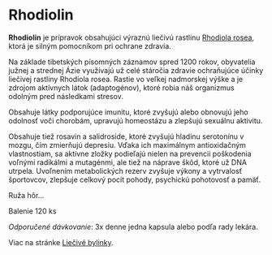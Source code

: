Rhodiolin
=========

**Rhodiolin** je prípravok obsahujúci výraznú liečivú rastlinu [Rhodiola
rosea](/sip/bylinky/rozchodnica-ruzova), ktorá je silným
pomocníkom pri ochrane zdravia.

Na základe tibetských písomných záznamov spred 1200 rokov, obyvatelia južnej a
strednej Ázie využívajú už celé stáročia zdravie ochraňujúce účinky liečivej
rastliny Rhodiola rosea. Rastie vo veľkej nadmorskej výške a je zdrojom
aktívnych látok (adaptogénov), ktoré robia náš organizmus odolným pred
následkami stresov.

Obsahuje látky podporujúce imunitu, ktoré zvyšujú alebo obnovujú jeho odolnosť
voči chorobám, upravujú homeostázu a zlepšujú sexuálnu aktivitu.

Obsahuje tiež rosavin a salidroside, ktoré zvyšujú hladinu serotonínu v mozgu,
čím zmierňujú depresiu. Vďaka ich maximálnym antioxidačným vlastnostiam, sa
aktívne zložky podieľajú nielen na prevencii poškodenia voľnými radikálmi a
mutagénmi, ale tiež na náprave škôd, ktoré už DNA utrpela. Uvoľnením
metabolických rezerv zvyšuje výkony a vytrvalosť športovcov, zlepšuje celkový
pocit pohody, psychickú pohotovosť a pamäť.

Ruža hôr...

Balenie 120 ks

*Odporučené dávkovanie*: 3x denne jedna kapsula alebo podľa rady lekára.

Viac na stránke [Liečivé bylinky](/sip/bylinky/rozchodnica-ruzova).
